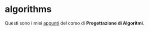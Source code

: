 # algorithms 

Questi sono i miei [appunti](<https://raw.githubusercontent.com/ph-notes/algorithms/main/src/Progettazione di Algoritmi.pdf>) del corso di **Progettazione di Algoritmi**.


